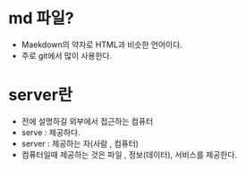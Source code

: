# md 파일?

- Maekdown의 약자로 HTML과 비슷한 언어이다.
- 주로 git에서 많이 사용한다.

# server란

- 전에 설명하길 외부에서 접근하는 컴퓨터
- serve : 제공하다.
- server : 제공하는 자(사람 , 컴퓨터)
- 컴퓨터일때 제공하는 것은 파일 , 정보(데이터), 서비스를 제공한다.

